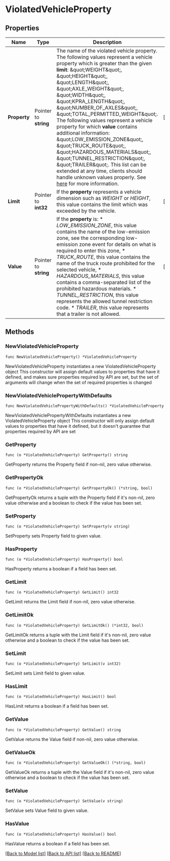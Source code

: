 # ViolatedVehicleProperty

## Properties

Name | Type | Description | Notes
------------ | ------------- | ------------- | -------------
**Property** | Pointer to **string** | The name of the violated vehicle property.  The following values represent a vehicle property which is greater than the given **limit**: \&quot;WEIGHT\&quot;, \&quot;HEIGHT\&quot;, \&quot;LENGTH\&quot;, \&quot;AXLE_WEIGHT\&quot;, \&quot;WIDTH\&quot;, \&quot;KPRA_LENGTH\&quot;, \&quot;NUMBER_OF_AXLES\&quot;, \&quot;TOTAL_PERMITTED_WEIGHT\&quot;.  The following values represent a vehicle property for which **value** contains additional information: \&quot;LOW_EMISSION_ZONE\&quot;, \&quot;TRUCK_ROUTE\&quot;, \&quot;HAZARDOUS_MATERIALS\&quot;, \&quot;TUNNEL_RESTRICTION\&quot;, \&quot;TRAILER\&quot;.  This list can be extended at any time, clients should handle unknown values properly.  See [here](./concepts/violations) for more information. | [optional] 
**Limit** | Pointer to **int32** | If the **property** represents a vehicle dimension such as _WEIGHT_ or _HEIGHT_, this value contains the limit which was exceeded by the vehicle. | [optional] 
**Value** | Pointer to **string** | If the **property** is:  * _LOW_EMISSION_ZONE_, this value contains the name of the low-emission zone, see the corresponding low-emission zone event for details on what is required to enter this zone, * _TRUCK_ROUTE_, this value contains the name of the truck route prohibited for the selected vehicle, * _HAZARDOUS_MATERIALS_, this value contains a comma-separated list of the prohibited hazardous materials. * _TUNNEL_RESTRICTION_, this value represents the allowed tunnel restriction code. * _TRAILER_, this value represents that a trailer is not allowed. | [optional] 

## Methods

### NewViolatedVehicleProperty

`func NewViolatedVehicleProperty() *ViolatedVehicleProperty`

NewViolatedVehicleProperty instantiates a new ViolatedVehicleProperty object
This constructor will assign default values to properties that have it defined,
and makes sure properties required by API are set, but the set of arguments
will change when the set of required properties is changed

### NewViolatedVehiclePropertyWithDefaults

`func NewViolatedVehiclePropertyWithDefaults() *ViolatedVehicleProperty`

NewViolatedVehiclePropertyWithDefaults instantiates a new ViolatedVehicleProperty object
This constructor will only assign default values to properties that have it defined,
but it doesn't guarantee that properties required by API are set

### GetProperty

`func (o *ViolatedVehicleProperty) GetProperty() string`

GetProperty returns the Property field if non-nil, zero value otherwise.

### GetPropertyOk

`func (o *ViolatedVehicleProperty) GetPropertyOk() (*string, bool)`

GetPropertyOk returns a tuple with the Property field if it's non-nil, zero value otherwise
and a boolean to check if the value has been set.

### SetProperty

`func (o *ViolatedVehicleProperty) SetProperty(v string)`

SetProperty sets Property field to given value.

### HasProperty

`func (o *ViolatedVehicleProperty) HasProperty() bool`

HasProperty returns a boolean if a field has been set.

### GetLimit

`func (o *ViolatedVehicleProperty) GetLimit() int32`

GetLimit returns the Limit field if non-nil, zero value otherwise.

### GetLimitOk

`func (o *ViolatedVehicleProperty) GetLimitOk() (*int32, bool)`

GetLimitOk returns a tuple with the Limit field if it's non-nil, zero value otherwise
and a boolean to check if the value has been set.

### SetLimit

`func (o *ViolatedVehicleProperty) SetLimit(v int32)`

SetLimit sets Limit field to given value.

### HasLimit

`func (o *ViolatedVehicleProperty) HasLimit() bool`

HasLimit returns a boolean if a field has been set.

### GetValue

`func (o *ViolatedVehicleProperty) GetValue() string`

GetValue returns the Value field if non-nil, zero value otherwise.

### GetValueOk

`func (o *ViolatedVehicleProperty) GetValueOk() (*string, bool)`

GetValueOk returns a tuple with the Value field if it's non-nil, zero value otherwise
and a boolean to check if the value has been set.

### SetValue

`func (o *ViolatedVehicleProperty) SetValue(v string)`

SetValue sets Value field to given value.

### HasValue

`func (o *ViolatedVehicleProperty) HasValue() bool`

HasValue returns a boolean if a field has been set.


[[Back to Model list]](../README.md#documentation-for-models) [[Back to API list]](../README.md#documentation-for-api-endpoints) [[Back to README]](../README.md)


